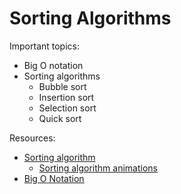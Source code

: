 # Sorting Algorithms

Important topics:
* Big O notation
* Sorting algorithms
    * Bubble sort
    * Insertion sort
    * Selection sort
    * Quick sort

Resources:
* [Sorting algorithm](https://en.wikipedia.org/wiki/Sorting_algorithm "Sorting algorithm")
    * [Sorting algorithm animations](https://www.toptal.com/developers/sorting-algorithms "Sorting algorithm animations")
* [Big O Notation](https://stackoverflow.com/questions/487258/what-is-a-plain-english-explanation-of-big-o-notation "Big O Notation")
